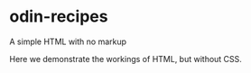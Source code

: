 # odin-recipes
A simple HTML with no markup

Here we demonstrate the workings of HTML,
but without CSS.
